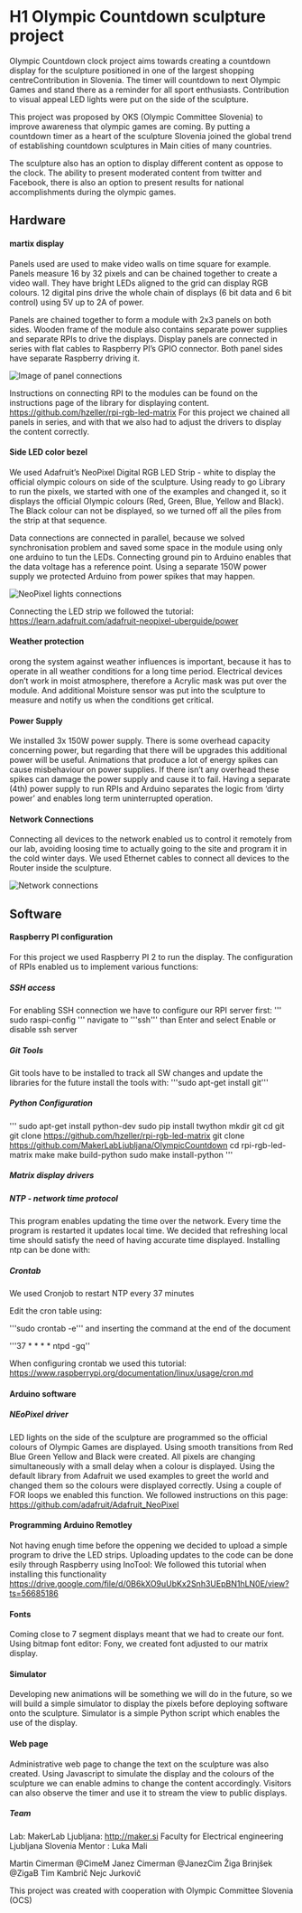 # H1 Olympic Countdown sculpture project

Olympic Countdown clock project aims towards creating a countdown display for the sculpture positioned in one of the largest shopping centreContribution in Slovenia. The timer will countdown to next Olympic Games and stand there as a reminder for all sport enthusiasts.   Contribution to visual appeal LED lights were put on the side of the sculpture.

This project was proposed by OKS (Olympic Committee Slovenia) to improve awareness that olympic games are coming. By putting a countdown timer as a heart of the sculpture Slovenia joined the global trend of establishing countdown sculptures in Main cities of many countries.

The sculpture also has an option to display different content as oppose to the clock. The ability to present moderated content from twitter and Facebook, there is also an option to present results for national accomplishments during the olympic games.


## Hardware

#### martix display

Panels used are used to make video walls on time square for example. Panels measure 16 by 32 pixels and can be chained together to create a video wall. They have bright LEDs aligned to the grid can display RGB colours. 12 digital pins drive the whole chain of displays (6 bit data and 6 bit control) using 5V up to 2A of power.

Panels are chained together to form a module with 2x3 panels on both sides. Wooden frame of the module also contains separate power supplies and separate RPIs to drive the displays. 
Display panels are connected in series with flat cables to Raspberry PI’s GPIO connector. Both panel sides have separate Raspberry driving it.

![Image of panel connections](https://github.com/MakerLabLjubljana/OlympicCountdown/blob/master/Drawings/Matrix_panel_connections.svg)


Instructions on connecting RPI to the modules can be found on the instructions page of the library for displaying content. https://github.com/hzeller/rpi-rgb-led-matrix
For this project we chained all panels in series, and with that we also had to adjust the drivers to display the content correctly.

#### Side LED color bezel

We used Adafruit’s NeoPixel Digital RGB LED Strip - white to display the official olympic colours on side of the sculpture. Using ready to go Library to run the pixels, we started with one of the examples and changed it, so it displays the official Olympic colours (Red, Green, Blue, Yellow and Black). The Black colour can not be displayed, so we turned off all the piles from the strip at that sequence. 

Data connections are connected in parallel, because we solved synchronisation problem and saved some space in the module using only one arduino to tun the LEDs. Connecting ground pin to Arduino enables that the data voltage has a reference point.
Using a separate 150W power supply we protected Arduino from power spikes that may happen.

![NeoPixel lights connections](https://github.com/MakerLabLjubljana/OlympicCountdown/blob/master/Drawings/NeoPixel_connections.svg)

Connecting the LED strip we followed the tutorial: 
https://learn.adafruit.com/adafruit-neopixel-uberguide/power

#### Weather protection

orong the system against weather influences is important, because it has to operate in all weather conditions for a long time period. Electrical devices don’t work in moist atmosphere, therefore a Acrylic mask was put over the module. And additional Moisture sensor was put into the sculpture to measure and notify us when the conditions get critical.

#### Power Supply

We installed 3x 150W power supply. There is some overhead capacity concerning power, but regarding that there will be upgrades this additional power will be useful. Animations that produce a lot of energy spikes can cause misbehaviour on power supplies. If there isn’t any overhead these spikes can damage the power supply and cause it to fail. Having a separate (4th) power supply to run RPIs and Arduino separates the logic from ‘dirty power’ and enables long term uninterrupted operation.

#### Network Connections

Connecting all devices to the network enabled us to control it remotely from our lab, avoiding loosing time to actually going to the site and program it in the cold winter days.
We used Ethernet cables to connect all devices to the Router inside the sculpture.

![Network connections](https://github.com/MakerLabLjubljana/OlympicCountdown/blob/master/Drawings/Network_connections.svg)

## Software

#### Raspberry PI configuration
For this project we used Raspberry PI 2 to run the display. The configuration of RPIs enabled us to implement various functions:

##### SSH access
For enabling SSH connection we have to configure our RPI server first:
'''
sudo raspi-config
'''
navigate to '''ssh''' than Enter
and select Enable or disable ssh server


##### Git Tools

Git tools have to be installed to track all SW changes and update the libraries for the future 
install the tools with:
'''sudo apt-get install git'''

##### Python Configuration

'''
sudo apt-get install python-dev 
sudo pip install twython
mkdir git
cd git
git clone https://github.com/hzeller/rpi-rgb-led-matrix
git clone https://github.com/MakerLabLjubljana/OlympicCountdown
cd rpi-rgb-led-matrix
make 
make build-python
sudo make install-python
'''

##### Matrix display drivers

##### NTP - network time protocol

This program enables updating the time over the network. Every time the program is restarted it updates local time. We decided that refreshing local time should satisfy the need of having accurate time displayed.
Installing ntp can be done with:


##### Crontab

We used Cronjob to restart NTP every 37 minutes

Edit the cron table  using:

'''sudo crontab -e'''
and inserting the command at the end of the document

'''37 * * * * ntpd -gq''

When configuring crontab we used this tutorial: https://www.raspberrypi.org/documentation/linux/usage/cron.md

#### Arduino software

##### NEoPixel driver

LED lights on the side of the sculpture are programmed so the official colours of Olympic Games are displayed. Using smooth transitions from Red Blue Green Yellow and Black were created. All pixels are changing simultaneously with a small delay when a colour is displayed. Using the default library from Adafruit we used examples to greet the world and changed them so the colours were displayed correctly. Using a couple of FOR loops we enabled this function. We followed instructions on this page:  https://github.com/adafruit/Adafruit_NeoPixel

#### Programming Arduino Remotley

Not having enugh time before the oppening we decided to upload a simple program to drive the LED strips. Uploading updates to the code can be done esily through Raspberry using InoTool:
We followed this tutorial when installing this functionality
https://drive.google.com/file/d/0B6kXO9uUbKx2Snh3UEpBN1hLN0E/view?ts=56685186


#### Fonts

Coming close to 7 segment displays meant that we had to create our font. Using bitmap font editor: Fony, we created font adjusted to our matrix display.

#### Simulator

Developing new animations will be something we will do in the future, so we will build a simple simulator to display the pixels before deploying software onto the sculpture. Simulator is a simple Python script which enables the use of the display.

#### Web page

Administrative web page to change the text on the sculpture was also created. Using Javascript to simulate the display and the colours of the sculpture we can enable admins to change the content accordingly. Visitors can also observe the timer and use it to stream the view to public displays.

##### Team

Lab: MakerLab Ljubljana: http://maker.si
Faculty for Electrical engineering Ljubljana Slovenia
Mentor : Luka Mali

Martin Cimerman @CimeM
Janez Cimerman @JanezCim
Žiga Brinjšek @ZigaB
Tim Kambrič 
Nejc Jurkovič

This project was created with cooperation with Olympic Committee Slovenia (OCS)

